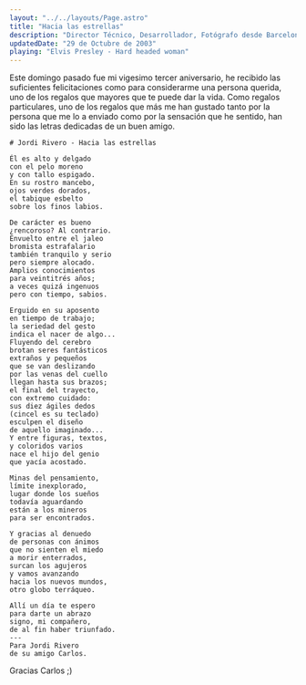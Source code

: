 ```yaml
---
layout: "../../layouts/Page.astro"
title: "Hacia las estrellas"
description: "Director Técnico, Desarrollador, Fotógrafo desde Barcelona"
updatedDate: "29 de Octubre de 2003"
playing: "Elvis Presley - Hard headed woman"
---
```


Este domingo pasado fue mi vigesimo tercer aniversario, he recibido las suficientes felicitaciones como para considerarme una persona querida, uno de los regalos que mayores que te puede dar la vida. Como regalos particulares, uno de los regalos que más me han gustado tanto por la persona que me lo a enviado como por la sensación que he sentido, han sido las letras dedicadas de un buen amigo.

```
# Jordi Rivero - Hacia las estrellas

Él es alto y delgado
con el pelo moreno
y con tallo espigado.
En su rostro mancebo,
ojos verdes dorados,
el tabique esbelto
sobre los finos labios.

De carácter es bueno
¿rencoroso? Al contrario.
Envuelto entre el jaleo
bromista estrafalario
también tranquilo y serio
pero siempre alocado.
Amplios conocimientos
para veintitrés años;
a veces quizá ingenuos
pero con tiempo, sabios.

Erguido en su aposento
en tiempo de trabajo;
la seriedad del gesto
indica el nacer de algo...
Fluyendo del cerebro
brotan seres fantásticos
extraños y pequeños
que se van deslizando
por las venas del cuello
llegan hasta sus brazos;
el final del trayecto,
con extremo cuidado:
sus diez ágiles dedos
(cincel es su teclado)
esculpen el diseño
de aquello imaginado...
Y entre figuras, textos,
y coloridos varios
nace el hijo del genio
que yacía acostado.

Minas del pensamiento,
límite inexplorado,
lugar donde los sueños
todavía aguardando
están a los mineros
para ser encontrados.

Y gracias al denuedo
de personas con ánimos
que no sienten el miedo
a morir enterrados,
surcan los agujeros
y vamos avanzando
hacia los nuevos mundos,
otro globo terráqueo.

Allí un día te espero
para darte un abrazo
signo, mi compañero,
de al fin haber triunfado.
---
Para Jordi Rivero
de su amigo Carlos.
```



Gracias Carlos ;)
